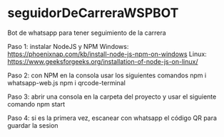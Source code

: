 # seguidorDeCarreraWSPBOT
Bot de whatsapp para tener seguimiento de la carrera

Paso 1: instalar NodeJS y NPM
    Windows:    https://phoenixnap.com/kb/install-node-js-npm-on-windows
    Linux:      https://www.geeksforgeeks.org/installation-of-node-js-on-linux/

Paso 2: con NPM en la consola usar los siguientes comandos
    npm i whatsapp-web.js
    npm i qrcode-terminal

Paso 3: abrir una consola en la carpeta del proyecto y usar el siguiente comando
    npm start

Paso 4: si es la primera vez, escanear con whatsapp el código QR para guardar la sesion
